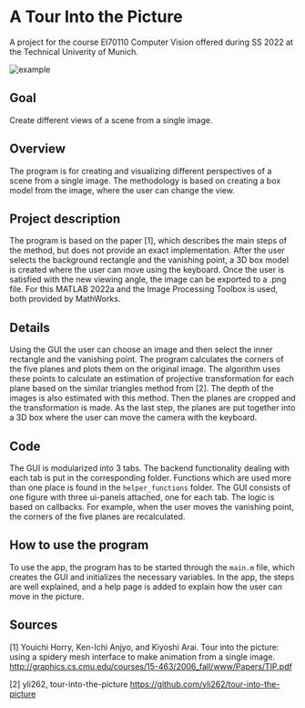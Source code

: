# A Tour Into the Picture

A project for the course EI70110 Computer Vision offered during SS 2022 at the Technical Univerity of Munich.

![example](https://user-images.githubusercontent.com/59822141/179567454-7e4e1d34-80fa-4ca2-8215-228acf929c6a.png)

## Goal

Create different views of a scene from a single image.


## Overview

The program is for creating and visualizing different perspectives of a scene from a single image. The methodology is based on creating
a box model from the image, where the user can change the view.


## Project description

The program is based on the paper [1], which describes the main steps of the method, but does not provide an exact implementation.
After the user selects the background rectangle and the vanishing point, a 3D box model is created where the user can move using the keyboard.
Once the user is satisfied with the new viewing angle, the image can be exported to a .png file.
For this MATLAB 2022a and the Image Processing Toolbox is used, both provided by MathWorks.


## Details

Using the GUI the user can choose an image and then select the inner rectangle and the vanishing point. 
The program calculates the corners of the five planes and plots them on the original image. The algorithm 
uses these points to calculate an estimation of projective transformation for each plane based on the 
similar triangles method from [2]. The depth of the images is also estimated with this method.
Then the planes are cropped and the transformation is made. As the last step, the planes are put 
together into a 3D box where the user can move the camera with the keyboard. 

## Code

The GUI is modularized into 3 tabs. The backend functionality dealing with each tab is put in the corresponding folder. Functions which are used more than one place is found in the `helper_functions` folder. The GUI consists of one figure with three ui-panels attached, one for each tab. The logic is based on callbacks. For example, when the user moves the vanishing point, the corners of the five planes are recalculated.

## How to use the program

To use the app, the program has to be started through the `main.m` file, which creates the GUI and initializes the necessary variables.
In the app, the steps are well explained, and a help page is added to explain how the user can move in the picture. 


## Sources

[1] Youichi Horry, Ken-Ichi Anjyo, and Kiyoshi Arai. Tour into the picture: using a spidery mesh interface to make animation from a single image.
http://graphics.cs.cmu.edu/courses/15-463/2006_fall/www/Papers/TIP.pdf

[2] yli262, tour-into-the-picture
https://github.com/yli262/tour-into-the-picture
